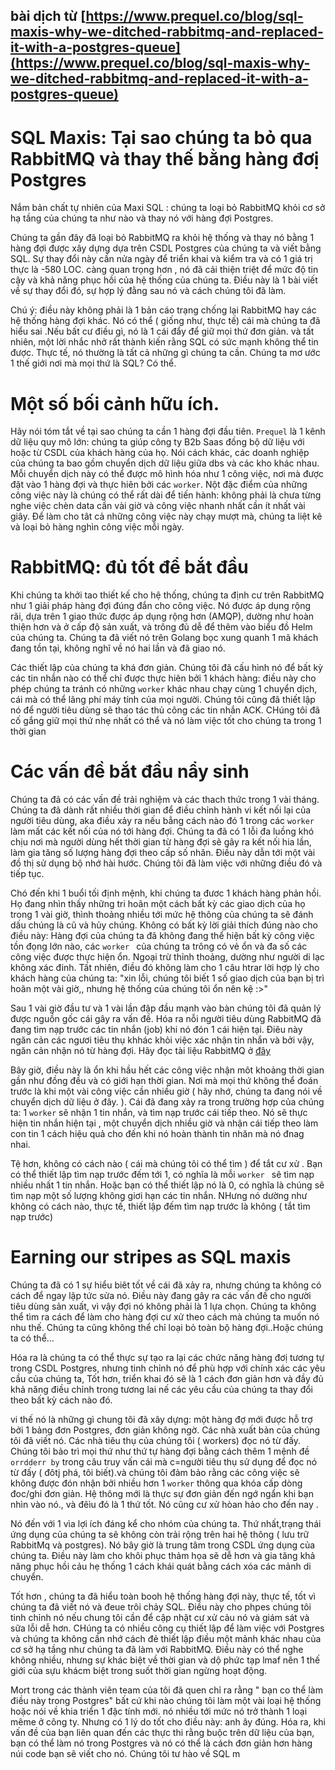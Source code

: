 
 ## bài dịch từ [https://www.prequel.co/blog/sql-maxis-why-we-ditched-rabbitmq-and-replaced-it-with-a-postgres-queue](https://www.prequel.co/blog/sql-maxis-why-we-ditched-rabbitmq-and-replaced-it-with-a-postgres-queue)

#  SQL Maxis: Tại sao chúng ta bỏ qua RabbitMQ và thay thế bằng hàng đơị Postgres

 Nắm bản chất tự nhiên của Maxi SQL : chúng ta loại bỏ RabbitMQ khỏi cơ sở hạ tầng của chúng ta như nào và thay nó với hàng đợi Postgres.

 Chúng ta gần đây đã loại bỏ RabbitMQ ra khỏi hệ thống và thay nó bằng 1 hàng đợi được xây dựng dựa trên CSDL Postgres của chúng ta và viết bằng SQL. Sự thay đổi này cần nửa ngày để triển khai và kiểm tra và có 1 giá trị thực là -580 LOC. càng quan trọng hơn , nó đã cải thiện triệt để mức độ tin cậy và khả năng phục hồi  của hệ thống của chúng ta. Điều này là 1 bài viết về sự thay đổi đó, sự hợp lý đằng sau nó và cách chúng tôi đã làm. 

Chú ý: điều này không phải là 1 bản cáo trạng chống lại RabbitMQ hay các hệ thống hàng đợi khác. Nó có thể ( giống như, thực tế) cái mà chúng ta đã hiểu sai .Nếu bất cư điều gì, nó là 1 cái đẩy để giữ mọi thứ đơn giản. và tất nhiên, một lời nhắc nhở rất thành kiến rằng SQL có sức mạnh không thể tin được. Thực tế, nó thường là tất cả những gì chúng ta cần. Chúng ta mơ ước 1 thế giới nơi mà mọi thứ là SQL? Có thể. 

# Một số bối cảnh hữu ích. 
 Hãy nói tóm tắt về tại sao chúng ta cần 1 hàng đợi đầu tiên. `Prequel` là 1 kênh dữ liệu quy mô lớn: chúng ta giúp công ty B2b Saas đồng bộ dữ liệu với hoặc từ CSDL của khách hàng của họ. Nói cách khác, các doanh nghiệp của chúng ta bao gồm chuyển dịch dữ liệu giữa dbs và các kho khác nhau. Mỗi chuyển dịch này có thể được mô hình hóa như 1 công việc, nơi mà được đặt vào 1 hàng đợi và thực hiên bởi các `worker`. Nột đặc điểm của những công việc này là chúng có thể rất dài để tiến hành: không phải là chưa từng nghe việc chèn data cần vài giờ và công việc nhanh nhất cần ít nhất vài giây. Để làm cho tât cả những công việc này chạy mượt mà, chúng ta liệt kê và loại bỏ hàng nghìn công việc mỗi ngày. 

# RabbitMQ: đủ tốt để bắt đầu 

Khi chúng ta khởi tao thiết kế cho hệ thống, chúng ta định cư trên RabbitMQ như 1 giải pháp hàng đợi đúng đắn cho công việc. Nó được áp dụng rộng rãi, dựa trên 1 giao thức được áp dụng rộng hơn (AMQP), dường như hoàn thiện hơn và ở cấp độ sản xuất, và trông đủ dễ để thêm vào biểu đồ Helm của chúng ta. Chúng ta đã viết nó trên Golang bọc xung quanh 1 mã khách đang tồn tại, không nghĩ về nó hai lần và đã giao nó.

Các thiết lập của chúng ta khá đơn giản. Chúng tôi đã cấu hình nó để bất kỳ các tin nhắn nào có thể chỉ được thực hiên bởi 1 khách hàng: điều này cho phép chúng ta tránh có những `worker` khác nhau chạy cùng 1 chuyển dịch, cái mà có thể lãng phí máy tính của mọi người. Chúng tôi cũng đã thiết lập nó để người tiêu dùng sẽ thao tác thủ công các tin nhắn ACK. CHúng tôi đã cố gắng giữ mọi thứ nhẹ nhất có thể và nó làm việc tốt cho chúng ta trong 1 thời gian 


# Các vấn đề bắt đầu nẩy sinh 

Chúng ta đã có các vấn đề trải nghiệm và các thach thức trong 1 vài tháng. Chúng ta đã dành rất nhiều thời gian để điều chỉnh hành vi kết nối lại của người tiêu dùng, aka điều xảy ra nếu bẳng cách nào đó 1 trong các `worker` làm mất các kết nối của nó tới hàng đợi. Chúng ta đã có 1 lỗi đa luồng khó chịu nơi mà người dùng hết thời gian từ hàng đợi sẽ gây ra kết nối hia lần, làm gia tăng số lượng hàng đợi theo cấp số nhân. Điều này dẫn tới một vài đồ thị sử dụng bộ nhớ hài hước. Chúng tôi đã làm việc với những điều đó và tiếp tục. 

Chó đến khi 1 buổi tối định mệnh, khi chúng ta đươc 1 khách hàng phản hồi. Họ đang nhìn thấy những tri hoãn một cách bất kỳ các giao dịch của họ trong 1 vài giờ, thình thoảng nhiều tới mức hệ thông của chúng ta sẽ đánh dấu chúng là cũ và hủy chúng. Không có bất kỳ lời giải thích đúng nào cho điều này: Hàng đợi của chúng ta đã không đang thể hiện bất kỳ công việc tồn đọng lớn nào, các `worker ` của chúng ta trông có vẻ ổn và đa số các công việc được thực hiện ổn. Ngoại trừ thỉnh thoảng, dường như người di lạc không xác đinh. Tất nhiên, điều đó không làm cho 1 câu htrar lời hợp lý cho khách hàng của chúng ta: "xin lỗi, chúng tôi biết 1 số giao dịch của bạn bị trì hoãn một vài giờ,, nhưng hệ thống của chúng tôi ổn nên kệ :>"

Sau 1 vài giờ đầu tư và 1 vài lần đập đầu mạnh vào bàn chúng tôi đã quản lý được nguồn gốc cái gây ra vấn đề. Hóa ra nỗi người tiêu dùng RabbitMQ đã đang tìm nạp trước các tin nhắn (job) khi nó đón 1 cái hiện tại. Điêu này ngăn cản các ngươi tiêu thụ khhác khỏi việc xác nhận tin nhắn và bởi vậy, ngăn cản nhận nó từ hàng đợi. Hãy đọc tài liệu RabbitMQ ở [đây](https://www.rabbitmq.com/confirms.html#channel-qos-prefetch)

Bây giờ, điều này là ổn khi hầu hết các công việc nhận môt khoảng thời gian gần như đồng đều và có giới hạn thời gian. Nơi mà mọi thứ không thể đoán trước là khi một vài công việc cần nhiều giờ ( hãy nhớ, chúng ta đang nói về chuyển dịch dữ liệu ở đây. ). Cái đã đang xảy ra trong trường hợp của chúng ta: 1 `worker` sẽ nhận 1 tin nhắn, và tìm nạp trước cái tiếp theo. Nó sẽ thực hiện tin nhắn hiện tại , một chuyển dịch nhiều giờ và nhận cái tiếp theo làm con tin  1 cách hiệu quả cho đến khi nó hoàn thành tin nhăn mà nó đnag nhai.

Tệ hơn, không có cách nào ( cái mà chúng tôi có thể tìm ) để tắt cư xử . Bạn có thể thiết lập tìm nạp trước đếm tới 1, có nghĩa là mỗi `worker ` sẽ tìm nạp nhiều nhất 1 tin nhắn. Hoặc bạn có thể thiết lập nó là 0, có nghĩa là chúng sẽ tìm nạp một số lượng không giơi hạn các tin nhắn. NHưng nó dường như không có cách nào, thực tế, thiết lập đếm tìm nạp trước là không ( tắt tìm nạp trước)


# Earning our stripes as SQL maxis

Chúng ta đã có 1 sự hiểu biêt tốt về cái đã xảy ra, nhưng chúng ta không có cách để ngay lập tức sửa nó. Điều này đang gây ra các vấn đề cho người tiêu dùng sản xuất, vì vậy đợi nó không phải là 1 lựa chọn.  Chúng ta không thể tìm ra cách để làm cho hàng đợi cư xử theo cách mà chúng ta muốn nó nhu thế. Chúng ta cũng không thể chỉ loại bỏ toàn bộ hàng đợi..Hoặc chúng ta có thể...


Hóa ra là chúng ta có thể thực sự tạo ra lại các chức năng hàng đơị tương tự trong CSDL Postgres, nhưng tinh chỉnh nó để phù hợp với chính xác các yêu cầu của chúng ta, Tốt hơn, triển khai đó sẽ là 1 cách đơn giản hơn và đầy đủ khả năng điều chỉnh trong tương lai nế các yêu cầu của chúng ta thay đổi theo bất kỳ cách nào đó. 

vi thế nó là những gì chung tôi đã xây dựng: một hàng đợ mới được hỗ trợ bởi 1 bảng đơn Postgres, đơn giản không ngờ. Các nhà xuất bản của chúng tôi đã viết nó. Các nhà tiêu thụ của chúng tôi ( workers) đọc nó từ đấy. Chúng tôi bảo trì mọi thứ như thứ tự hàng đợi bằng cách thêm 1 mệnh đề `orrdderr by` trong câu truy vấn cái mà c=người tiêu thụ sử dụng để đọc nó từ đấy ( đôtj phá, tôi biết).và chúng tôi đảm bảo rằng các công việc sẽ không được đón nhận bởi nhiều hơn 1 `worker` thông qua khóa cấp dòng đoc/ghi đơn giản. Hệ thông mới là thực sự đơn giản đến ngớ ngẩn khi bạn nhìn vào nó., và đêìu đó là 1 thứ tốt. Nó cũng cư xử  hòan hảo cho đến nay .

 Nó đến với 1 vìa lợi ích đáng kể cho nhóm của chúng ta. Thứ nhất,trạng thái ứng dụng của chúng ta sẽ không còn trải rộng trên hai hệ thông ( lưu trữ RabbitMq và postgres). Nó bây giờ là trung tâm trong CSDL ứng dụng của chúng ta. Điều này làm cho khôi phục thảm họa sẽ dễ hơn và gia tăng khả năng phục hồi cảu hẹ thống 1 cách khái quát bằng cách xóa các mảnh di chuyển. 

Tốt hơn , chúng ta đã hiểu toàn booh hệ thống hàng đợi này, thực tế, tốt vì chúng ta đã viết nó và đeue trôi chảy SQL. Điều này cho phpes chúng tôi tinh chỉnh nó nếu chung  tôi cần để cập nhật cư xử cảu nó và giám sát và sữa lỗi dễ hơn. CHúng ta có nhiều công cụ thiết lập để làm việc với Postgres và chúng ta không cần nhớ cách đẻ thiết lập điều một mảnh khác nhau của cơ sở hạ tầng như chúng ta đã làm với RabbitMQ. Điều này có thể nghe không nhiều, nhưng sự khác biệt về thời gian và dộ phức tạp lmaf nên 1 thế giới của sựu khácm biệt trong suốt thời gian ngừng hoạt động.

Mort trong các thành viên team của tôi đã quen chỉ ra rằng " bạn co thể làm điều này trong Postgres" bất cứ khi nào chúng tôi làm một vài loại hệ thống hoặc nói về khia triển 1 đặc tính mới. nó nhiều tới mức nó trở thành 1 loại même ở công ty. Nhưng có 1 lý do tốt cho điều này: anh ây đúng. Hóa ra, khi vấn đề của bạn liên quan đến các thực thi rằng buộc trên dữ liệu của bạn, bạn có thể làm nó trong Postgres và nó có thể là cách đơn giản hơn hàng núi code bạn sẽ viết cho nó. Chúng tôi tư hào về SQL m




